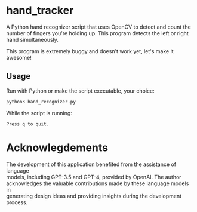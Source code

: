 # hand_tracker
A Python hand recognizer script that uses OpenCV to detect and count the number 
of fingers you're holding up. This program detects the left or right hand
simultaneously.

This program is extremely buggy and doesn't work yet, let's make it awesome!
                                                                                
## Usage                                                                        
                                                                                
Run with Python or make the script executable, your choice:                     
                                                                                
```python                                                                       
python3 hand_recognizer.py                                                      
```                                                                             
                                                                                
While the script is running:                                                    
                                                                                
```                                                                             
Press q to quit.                                                                
```                                                                             
                                                                                
# Acknowlegdements                                                              
                                                                                
The development of this application benefited from the assistance of language   
models, including GPT-3.5 and GPT-4, provided by OpenAI. The author             
acknowledges the valuable contributions made by these language models in        
generating design ideas and providing insights during the development process.
